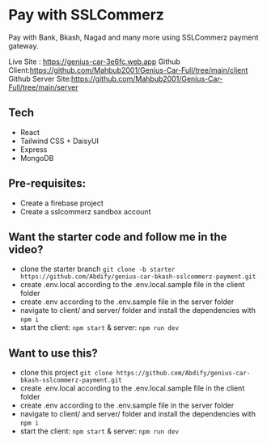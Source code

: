 # Pay with SSLCommerz
Pay with Bank, Bkash, Nagad and many more using SSLCommerz payment gateway.

Live Site : https://genius-car-3e6fc.web.app
Github Client:https://github.com/Mahbub2001/Genius-Car-Full/tree/main/client
Github Server Site:https://github.com/Mahbub2001/Genius-Car-Full/tree/main/server

## Tech
- React
- Tailwind CSS + DaisyUI
- Express
- MongoDB

## Pre-requisites:
- Create a firebase project
- Create a sslcommerz sandbox account

## Want the starter code and follow me in the video?
- clone the starter branch `git clone -b starter https://github.com/Abdify/genius-car-bkash-sslcommerz-payment.git`
- create .env.local according to the .env.local.sample file in the client folder
- create .env according to the .env.sample file in the server folder
- navigate to client/ and server/ folder and install the dependencies with `npm i`
- start the client: `npm start` & server: `npm run dev`


## Want to use this?
- clone this project `git clone https://github.com/Abdify/genius-car-bkash-sslcommerz-payment.git`
- create .env.local according to the .env.local.sample file in the client folder
- create .env according to the .env.sample file in the server folder
- navigate to client/ and server/ folder and install the dependencies with `npm i`
- start the client: `npm start` & server: `npm run dev`